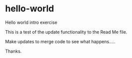 # hello-world
Hello world intro exercise




This is a test of the update functionality to the Read Me file.

Make updates to merge code to see what happens.....

Thanks.